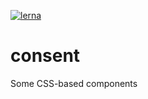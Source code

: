 [![lerna](https://img.shields.io/badge/maintained%20with-lerna-cc00ff.svg)](https://lerna.js.org/)

# consent
Some CSS-based components